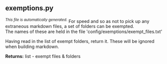 ## exemptions.py
<sup><i>This file is automatically generated.</i></sup>
For speed and so as not to pick up any extraneous markdown files, a set of folders can be exempted.  
The names of these are held in the file 'config/exemptions/exempt_files.txt'  

Having read in the list of exempt folders, return it. These will be ignored when building markdown.  
  
__Returns:__ list - exempt files & folders  

